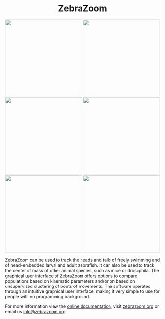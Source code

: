 <H1 CLASS="western" style="text-align:center;">ZebraZoom</H1>

<p align="center">
<img src="https://zebrazoom.org/videos/gif/output1.gif" height="250">
<img src="https://zebrazoom.org/videos/gif/output2.gif" height="250">
<img src="https://zebrazoom.org/videos/gif/output3.gif" height="250">
<img src="https://zebrazoom.org/videos/gif/output4.gif" height="250">
<img src="https://zebrazoom.org/videos/gif/ER.gif" height="250">
<img src="https://zebrazoom.org/videos/gif/mouse.gif" height="250">
</p>

<p>
ZebraZoom can be used to track the heads and tails of freely swimming and of head-embedded larval and adult zebrafish. It can also be used to track the center of mass of other animal species, such as mice or drosophila. The graphical user interface of ZebraZoom offers options to compare populations based on kinematic parameters and/or on based on unsupervised clustering of bouts of movements. The software operates through an intuitive graphical user interface, making it very simple to use for people with no programming background.

For more information view the <a href="https://zebrazoom.org/documentation/docs/intro/" target="_blank">online documentation</a>, visit <a href="https://zebrazoom.org/" target="_blank">zebrazoom.org</a> or email us info@zebrazoom.org<br/>

</p>
